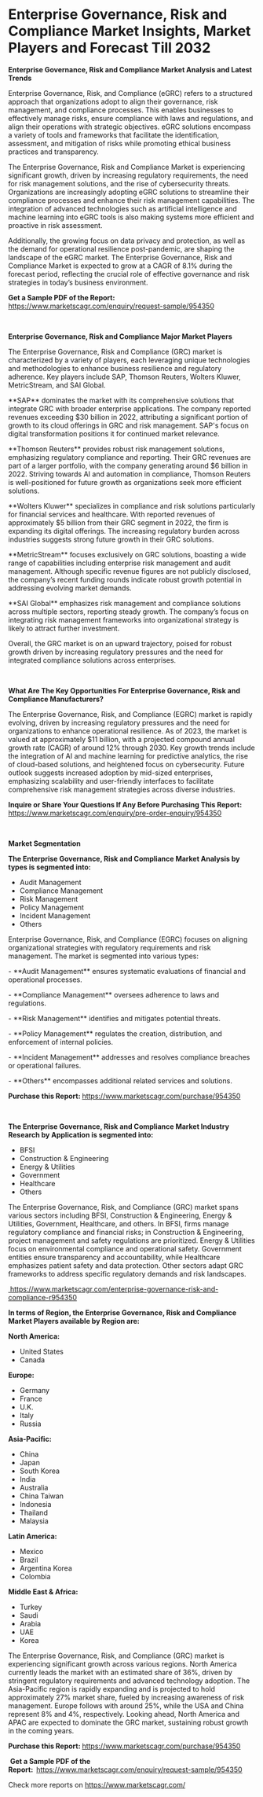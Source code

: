 <p><h1>Enterprise Governance, Risk and Compliance Market Insights, Market Players and Forecast Till 2032</h1></p><p><strong>Enterprise Governance, Risk and Compliance Market Analysis and Latest Trends</strong></p>
<p><p>Enterprise Governance, Risk, and Compliance (eGRC) refers to a structured approach that organizations adopt to align their governance, risk management, and compliance processes. This enables businesses to effectively manage risks, ensure compliance with laws and regulations, and align their operations with strategic objectives. eGRC solutions encompass a variety of tools and frameworks that facilitate the identification, assessment, and mitigation of risks while promoting ethical business practices and transparency.</p><p>The Enterprise Governance, Risk and Compliance Market is experiencing significant growth, driven by increasing regulatory requirements, the need for risk management solutions, and the rise of cybersecurity threats. Organizations are increasingly adopting eGRC solutions to streamline their compliance processes and enhance their risk management capabilities. The integration of advanced technologies such as artificial intelligence and machine learning into eGRC tools is also making systems more efficient and proactive in risk assessment.</p><p>Additionally, the growing focus on data privacy and protection, as well as the demand for operational resilience post-pandemic, are shaping the landscape of the eGRC market. The Enterprise Governance, Risk and Compliance Market is expected to grow at a CAGR of 8.1% during the forecast period, reflecting the crucial role of effective governance and risk strategies in today’s business environment.</p></p>
<p><strong>Get a Sample PDF of the Report:&nbsp;</strong> <a href="https://www.marketscagr.com/enquiry/request-sample/954350?utm_campaign=2945&utm_medium=2&utm_source=Github&utm_content=ia&utm_term=11032025&utm_id=enterprise-governance-risk-and-compliance">https://www.marketscagr.com/enquiry/request-sample/954350</a></p>
<p>&nbsp;</p>
<p><strong>Enterprise Governance, Risk and Compliance Major Market Players</strong></p>
<p><p>The Enterprise Governance, Risk and Compliance (GRC) market is characterized by a variety of players, each leveraging unique technologies and methodologies to enhance business resilience and regulatory adherence. Key players include SAP, Thomson Reuters, Wolters Kluwer, MetricStream, and SAI Global.</p><p>**SAP** dominates the market with its comprehensive solutions that integrate GRC with broader enterprise applications. The company reported revenues exceeding $30 billion in 2022, attributing a significant portion of growth to its cloud offerings in GRC and risk management. SAP's focus on digital transformation positions it for continued market relevance.</p><p>**Thomson Reuters** provides robust risk management solutions, emphasizing regulatory compliance and reporting. Their GRC revenues are part of a larger portfolio, with the company generating around $6 billion in 2022. Striving towards AI and automation in compliance, Thomson Reuters is well-positioned for future growth as organizations seek more efficient solutions.</p><p>**Wolters Kluwer** specializes in compliance and risk solutions particularly for financial services and healthcare. With reported revenues of approximately $5 billion from their GRC segment in 2022, the firm is expanding its digital offerings. The increasing regulatory burden across industries suggests strong future growth in their GRC solutions.</p><p>**MetricStream** focuses exclusively on GRC solutions, boasting a wide range of capabilities including enterprise risk management and audit management. Although specific revenue figures are not publicly disclosed, the company’s recent funding rounds indicate robust growth potential in addressing evolving market demands.</p><p>**SAI Global** emphasizes risk management and compliance solutions across multiple sectors, reporting steady growth. The company’s focus on integrating risk management frameworks into organizational strategy is likely to attract further investment.</p><p>Overall, the GRC market is on an upward trajectory, poised for robust growth driven by increasing regulatory pressures and the need for integrated compliance solutions across enterprises.</p></p>
<p>&nbsp;</p>
<p><strong>What Are The Key Opportunities For Enterprise Governance, Risk and Compliance Manufacturers?</strong></p>
<p><p>The Enterprise Governance, Risk, and Compliance (EGRC) market is rapidly evolving, driven by increasing regulatory pressures and the need for organizations to enhance operational resilience. As of 2023, the market is valued at approximately $11 billion, with a projected compound annual growth rate (CAGR) of around 12% through 2030. Key growth trends include the integration of AI and machine learning for predictive analytics, the rise of cloud-based solutions, and heightened focus on cybersecurity. Future outlook suggests increased adoption by mid-sized enterprises, emphasizing scalability and user-friendly interfaces to facilitate comprehensive risk management strategies across diverse industries.</p></p>
<p><strong>Inquire or Share Your Questions If Any Before Purchasing This Report:</strong> <a href="https://www.marketscagr.com/enquiry/pre-order-enquiry/954350?utm_campaign=2945&utm_medium=2&utm_source=Github&utm_content=ia&utm_term=11032025&utm_id=enterprise-governance-risk-and-compliance">https://www.marketscagr.com/enquiry/pre-order-enquiry/954350</a></p>
<p>&nbsp;</p>
<p><strong>Market Segmentation</strong></p>
<p><strong>The Enterprise Governance, Risk and Compliance Market Analysis by types is segmented into:</strong></p>
<p><ul><li>Audit Management</li><li>Compliance Management</li><li>Risk Management</li><li>Policy Management</li><li>Incident Management</li><li>Others</li></ul></p>
<p><p>Enterprise Governance, Risk, and Compliance (EGRC) focuses on aligning organizational strategies with regulatory requirements and risk management. The market is segmented into various types: </p><p>- **Audit Management** ensures systematic evaluations of financial and operational processes. </p><p>- **Compliance Management** oversees adherence to laws and regulations. </p><p>- **Risk Management** identifies and mitigates potential threats. </p><p>- **Policy Management** regulates the creation, distribution, and enforcement of internal policies. </p><p>- **Incident Management** addresses and resolves compliance breaches or operational failures. </p><p>- **Others** encompasses additional related services and solutions.</p></p>
<p><strong>Purchase this Report:&nbsp;</strong><a href="https://www.marketscagr.com/purchase/954350?utm_campaign=2945&utm_medium=2&utm_source=Github&utm_content=ia&utm_term=11032025&utm_id=enterprise-governance-risk-and-compliance">https://www.marketscagr.com/purchase/954350</a></p>
<p>&nbsp;</p>
<p><strong>The Enterprise Governance, Risk and Compliance Market Industry Research by Application is segmented into:</strong></p>
<p><ul><li>BFSI</li><li>Construction & Engineering</li><li>Energy & Utilities</li><li>Government</li><li>Healthcare</li><li>Others</li></ul></p>
<p><p>The Enterprise Governance, Risk, and Compliance (GRC) market spans various sectors including BFSI, Construction & Engineering, Energy & Utilities, Government, Healthcare, and others. In BFSI, firms manage regulatory compliance and financial risks; in Construction & Engineering, project management and safety regulations are prioritized. Energy & Utilities focus on environmental compliance and operational safety. Government entities ensure transparency and accountability, while Healthcare emphasizes patient safety and data protection. Other sectors adapt GRC frameworks to address specific regulatory demands and risk landscapes.</p></p>
<p><a href="https://www.marketscagr.com/enterprise-governance-risk-and-compliance-r954350?utm_campaign=2945&utm_medium=2&utm_source=Github&utm_content=ia&utm_term=11032025&utm_id=enterprise-governance-risk-and-compliance">&nbsp;https://www.marketscagr.com/enterprise-governance-risk-and-compliance-r954350</a></p>
<p><strong>In terms of Region, the Enterprise Governance, Risk and Compliance Market Players available by Region are:</strong></p>
<p>
    <p> <strong> North America: </strong>
        <ul>
            <li>United States</li>
            <li>Canada</li>
        </ul>
        </p> 
    <p> <strong> Europe: </strong>
        <ul>
            <li>Germany</li>
            <li>France</li>
            <li>U.K.</li>
            <li>Italy</li>
            <li>Russia</li>
        </ul>
        </p> 
    <p> <strong> Asia-Pacific: </strong>
        <ul>
            <li>China</li>
            <li>Japan</li>
            <li>South Korea</li>
            <li>India</li>
            <li>Australia</li>
            <li>China Taiwan</li>
            <li>Indonesia</li>
            <li>Thailand</li>
            <li>Malaysia</li>
        </ul>
        </p> 
    <p> <strong> Latin America: </strong>
        <ul>
            <li>Mexico</li>
            <li>Brazil</li>
            <li>Argentina Korea</li>
            <li>Colombia</li>
        </ul>
        </p> 
    <p> <strong> Middle East & Africa: </strong>
        <ul>
            <li>Turkey</li>
            <li>Saudi</li>
            <li>Arabia</li>
            <li>UAE</li>
            <li>Korea</li>
        </ul>
    </p>
    </p>
<p><p>The Enterprise Governance, Risk, and Compliance (GRC) market is experiencing significant growth across various regions. North America currently leads the market with an estimated share of 36%, driven by stringent regulatory requirements and advanced technology adoption. The Asia-Pacific region is rapidly expanding and is projected to hold approximately 27% market share, fueled by increasing awareness of risk management. Europe follows with around 25%, while the USA and China represent 8% and 4%, respectively. Looking ahead, North America and APAC are expected to dominate the GRC market, sustaining robust growth in the coming years.</p></p>
<p><strong>Purchase this Report: </strong><a href="https://www.marketscagr.com/purchase/954350?utm_campaign=2945&utm_medium=2&utm_source=Github&utm_content=ia&utm_term=11032025&utm_id=enterprise-governance-risk-and-compliance">https://www.marketscagr.com/purchase/954350</a></p>
<p>&nbsp;<strong>Get a Sample PDF of the Report:&nbsp;&nbsp;</strong><a href="https://www.marketscagr.com/enquiry/request-sample/954350?utm_campaign=2945&utm_medium=2&utm_source=Github&utm_content=ia&utm_term=11032025&utm_id=enterprise-governance-risk-and-compliance">https://www.marketscagr.com/enquiry/request-sample/954350</a></p>
<p><strong></strong></p>
<p>Check more reports on <a href="https://www.marketscagr.com/?utm_campaign=2945&utm_medium=2&utm_source=Github&utm_content=ia&utm_term=11032025&utm_id=enterprise-governance-risk-and-compliance">https://www.marketscagr.com/</a></p>